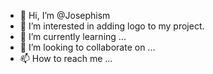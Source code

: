 - 👋 Hi, I’m @Josephism
- 👀 I’m interested in adding logo to my project.
- 🌱 I’m currently learning ...
- 💞️ I’m looking to collaborate on ...
- 📫 How to reach me ...

<!---
Josephism/Josephism is a ✨ special ✨ repository because its `README.md` (this file) appears on your GitHub profile.
You can click the Preview link to take a look at your changes.
--->
